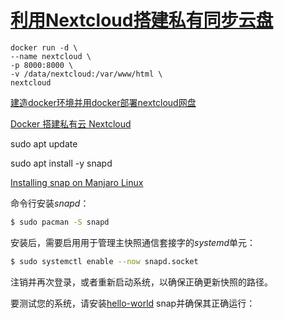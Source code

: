 # [利用Nextcloud搭建私有同步云盘](https://zhuanlan.zhihu.com/p/62987726)

```
docker run -d \
--name nextcloud \
-p 8000:8000 \
-v /data/nextcloud:/var/www/html \
nextcloud
```

[建造docker环境并用docker部署nextcloud网盘](https://blog.wangriyu.wang/2018/05-server-nextcloud.html)

[Docker 搭建私有云 Nextcloud](https://www.pbeta.me/docker-nextcloud-ssl/)



sudo apt update

sudo apt install -y snapd

[Installing snap on Manjaro Linux](https://snapcraft.io/docs/installing-snap-on-manjaro-linux)

命令行安装*snapd*：

```bash
$ sudo pacman -S snapd
```

安装后，需要启用用于管理主快照通信套接字的*systemd*单元：

```bash
$ sudo systemctl enable --now snapd.socket
```

注销并再次登录，或者重新启动系统，以确保正确更新快照的路径。

要测试您的系统，请安装[hello-world](https://snapcraft.io/hello-world) snap并确保其正确运行：